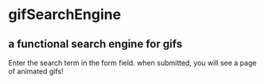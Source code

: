 # gifSearchEngine
## a functional search engine for gifs

Enter the search term in the form field.
when submitted, you will see a page of animated gifs!
